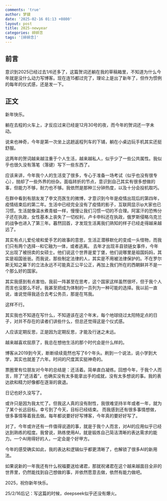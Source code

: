 ```yaml
---
comments: 'true'
author: 梦貘
date: '2025-02-16 01:13 +0800'
layout: post
title: 2025-newyear
categories: 碎碎念
tags: '[碎碎念]'
---
```

## 前言

意识到2025已经过去1/6还多了，这篇贺词还躺在我的草稿箱里，不知道为什么今年就是没什么动力写博客。现在连15都过完了，理论上是出了新年了，但作为惯例的每年的仪式感，还是发一下。

## 正文

新年快乐。

躺在去程的火车上，才反应过来已经是12月30号的夜，而今年的贺词还一字未动。

说来也神奇，今年是第一次坐上这趟返程列车的下铺，躺在小桌边玩手机其实还挺舒服。

这两年的贺词越来越注重于个人生活，越来越私人，似乎少了一些公共属性。我似乎也很久没有落笔（落键）写下一些东西了。

应该来讲，今年我个人的生活变了很多，专心于准备一场考试（似乎也没有很专心），抛却了一些外界的纷杂。面临转折的节点，意识到自己其实有很多想做的事，但能力不够，耐力也不够。我依然是那种三分钟热度，以及十分会投机取巧。

在群中看到有朋友发了李文亮医生的微博，才意识到今年是疫情出现后的第四年，疫情结束后的第二年。生活中已经完全没有了疫情的影子，互联网显示ip大家也已习惯。生活就像温水煮青蛙一样，慢慢让我们习惯一切的不合理。阿富汗的恐怖分子还在执政，女性基本上丧失了一切权利，卢卡申科还在执政，俄罗斯侵略乌克兰的战争也进入了第三年。暮然回首，才发现生活离我们熟知的样子已经走得越来越远了。

其实有点儿爱伦坡和爱手艺的故事的意思，生活正潜移默化的变成一头怪物，而我们只有两个选择--和它融为一体，或者逃离。
去年才出现丰县锁链女事件，今年又出现了被拐卖的女硕士。他们说这个世界是爱丁堡，他们说哪里是祖国妈妈，其实是祖国爸爸。而我说，那些制定法律的人，其实是不用被法律保护的。不在罗尔斯无知之幕下的立法永远不可能真正公平公正，再加上我们所在的西朝鲜并不是一个那么好的国家。

其实我感到有点害怕，我前一阵甚至在思考，这个国家这样虽然很坏，但于我个人而言也没那么不好。我甚至把成为体制的一员列为一种可能的选择。我以前一直说，谁说觉得我适合去考公务员，那是在骂我。

这样不行。

其实我也不知道在写什么，不知道该在这个年末，每个地球绕过太阳特定点的日子，对并不存在的读者们讲些什么，但总还觉得这是个仪式感。

人应该定期反思，正是因为定期反思，才能及行迷之未远。

越来越喜欢屈原了，我总在想他生活的那个时代会是什么样的。

博客从2019到今天，断断续续竟然也写了6个年头。刷到一个说法，说小学到大学，其实也就差了六年。时间的尺度其实挺神奇的。

票圈里有位朋友对今年的总结是：还活着。简单直白凝练。回想今年，于我个人而言，除了“还活着”，也确实没有太多能拿出手的成就，没有太多想说的事。我的表达欲和精力好像都在逐渐的衰退。

日记也好久没写了。

或许只是因为我太忙了。但我这人真的没有耐性，我很难坚持半年或者一年，就为了某个长远目标。幸亏到了今天，目标已经结束。
而我感到还有很多事情想做，很多事情等着我去做。每年都说要好好写博客，今年真的要好好写了。

对了，今年或许还有一件值得说道的事，就是于我个人而言，对AI的应用似乎已经达到熟练的程度。我曾说，熟练使用AI，就是锻炼自己简洁清晰的表达需求的能力。一个AI用得好的人，一定会是个好甲方。

今年的感受确实如此，我的表达和逻辑似乎都更清晰了，也解锁了很多AI的新用法。

如果说新的一年我还有什么祝福要送给诸君，那就祝诸君在这个越来越面目全非的世界里，仍然能找到自己想做的事，并依然愿意去做，依然有能力做吧。

2025，祝你新年快乐。

25/2/16后记：写这篇的时候，deepseek似乎还没有爆火。